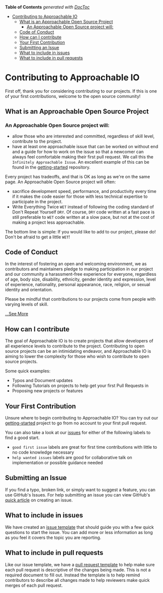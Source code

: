 <!-- START doctoc generated TOC please keep comment here to allow auto update -->
<!-- DON'T EDIT THIS SECTION, INSTEAD RE-RUN doctoc TO UPDATE -->
**Table of Contents**  *generated with [DocToc](https://github.com/thlorenz/doctoc)*

- [Contributing to Approachable IO](#contributing-to-approachable-io)
  - [What is an Approachable Open Source Project](#what-is-an-approachable-open-source-project)
    - [An Approachable Open Source project will:](#an-approachable-open-source-project-will)
  - [Code of Conduct](#code-of-conduct)
  - [How can I contribute](#how-can-i-contribute)
  - [Your First Contribution](#your-first-contribution)
  - [Submitting an Issue](#submitting-an-issue)
  - [What to include in issues](#what-to-include-in-issues)
  - [What to include in pull requests](#what-to-include-in-pull-requests)

<!-- END doctoc generated TOC please keep comment here to allow auto update -->

# Contributing to Approachable IO

First off, thank you for considering contributing to our projects.  If this is one of your first contributions, welcome to the open source community!

## What is an Approachable Open Source Project
### An Approachable Open Source project will:

- allow those who are interested and committed, regardless of skill level, contribute to the project.
- have at least one approachable issue that can be worked on without end and a guide for how to work on the issue so that a newcomer can always feel comfortable making their first pull request. We call this the `Infinitely Approachable Issue`. An excellent example of this can be found in the [getting-started](https://github.com/approachable-io/getting-started#getting-started) repository.

Every project has tradeoffs, and that is OK as long as we're on the same page. An Approachable Open Source project will often:

- sacrifice development speed, performance, and productivity every time if it makes the code easier for those with less technical expertise to participate in the project.
- Write Everything Twice `WET` instead of following the coding standard of Don't Repeat Yourself `DRY`.
Of course, `DRY` code written at a fast pace is still preferable to `WET` code written at a slow pace, but not at the cost of making a project less approachable. 

The bottom line is simple: If you would like to add to our project, please do!  Don't be afraid to get a little `WET`!

## Code of Conduct
In the interest of fostering an open and welcoming environment, we as contributors and maintainers pledge to making participation in our project and our community a harassment-free experience for everyone, regardless of age, body size, disability, ethnicity, gender identity and expression, level of experience, nationality, personal appearance, race, religion, or sexual identity and orientation.

Please be mindful that contributions to our projects come from people with varying levels of skill.

[...See More](../code_of_conduct.md)

## How can I contribute
The goal of Approachable IO is to create projects that allow developers of all experience levels to contribute to the project. Contributing to open source projects can be an intimidating endeavor, and Approachable IO is aiming to lower the complexity for those who wish to contribute to open source projects.

Some quick examples:
- Typos and Document updates
- Following Tutorials on projects to help get your first Pull Requests in
- Proposing new projects or features

## Your First Contribution

Unsure where to begin contributing to Approachable IO? You can try out our [getting-started](https://github.com/approachable-io/getting-started#getting-started) project to go from no account to your first pull request.

You can also take a look at our [issues](https://github.com/approachable-io/software-interview-prep) for either of the following labels to find a good start.

- `good first issue` labels are great for first time contributions with little to no code knowledge necessary
- `help wanted issues` labels are good for collaborative talk on implementation or possible guidance needed 

## Submitting an Issue

If you find a typo, broken link, or simply want to suggest a feature, you can use GitHub's Issues. For help submitting an issue you can view GitHub's [quick article](https://help.github.com/articles/creating-an-issue/) on creating an issue.

## What to include in issues
We have created an [issue template](../docs/issue_template.md) that should guide you with a few quick questions to start the issue.  You can add more or less information as long as you feel it covers the topic you are reporting.

## What to include in pull requests
Like our issue template, we have a [pull request template](../docs/pull_request_template.md) to help make sure each pull request is descriptive of the changes being made.  This is not a required document to fill out.  Instead the template is to help remind contributors to describe all changes made to help reviewers make quick merges of each pull request.
